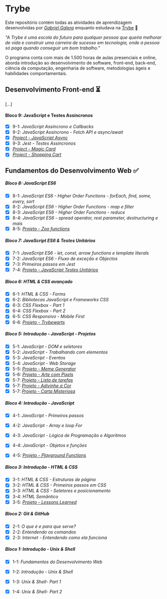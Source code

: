 # Trybe

Este repositório contém todas as atividades de aprendizagem desenvolvidas por _[Gabriel Galera](https://www.linkedin.com/in/gabriel-galera-a34b201b1/)_ enquanto estudava na [Trybe](https://www.betrybe.com/) :rocket:

_"A Trybe é uma escola do futuro para qualquer pessoa que queira melhorar de vida e construir uma carreira de sucesso em tecnologia, onde a pessoa só paga quando conseguir um bom trabalho."_

O programa conta com mais de 1.500 horas de aulas presenciais e online, aborda introdução ao desenvolvimento de software, front-end, back-end, ciência da computação, engenharia de software, metodologias ágeis e habilidades comportamentais.

## Desenvolvimento Front-end :hourglass_flowing_sand:

[...]

#### Bloco 9: JavaScript e Testes Assíncronos

- [x] 9-1: _JavaScript Assíncrono e Callbacks_
- [x] 9-2: _JavaScript Assíncrono - Fetch API e async/await_
- [x] _[Project - JavaScript Async](https://github.com/gabGalera/Trybe-exercicios/tree/main/Front-end/Bloco_09_JavaScript_e_Testes_Ass%C3%ADncronos/Dia_02)_
- [x] 9-3: _Jest - Testes Assíncronos_
- [x] _[Project - Magic Card](https://github.com/gabGalera/Trybe-exercicios/tree/main/Front-end/Bloco_09_JavaScript_e_Testes_Ass%C3%ADncronos/Dia_03/sd-t25-b-exercise-magic-card)_
- [x] _[Project - Shopping Cart](https://github.com/gabGalera/Trybe-exercicios/tree/main/Front-end/Bloco_09_JavaScript_e_Testes_Ass%C3%ADncronos/sd-025-b-project-shopping-cart)_

## Fundamentos do Desenvolvimento Web :white_check_mark:

##### Bloco 8: JavaScript ES6

- [x] 8-1: _JavaScript ES6 - Higher Order Functions - forEach, find, some, every, sort_
- [x] 8-2: _JavaScript ES6 - Higher Order Functions - map e filter_
- [x] 8-3: _JavaScript ES6 - Higher Order Functions - reduce_
- [x] 8-4: _JavaScript ES6 - spread operator, rest parameter, destructuring e mais_
- [x] 8-5: _[Projeto - Zoo functions](https://github.com/gabGalera/Trybe-exercicios/tree/main/Fundamentos/Projects/sd-025-b-project-zoo-functions)_

##### Bloco 7: JavaScript ES6 & Testes Unitários

- [x] 7-1: _JavaScript ES6 - let, const, arrow functions e template literals_
- [x] 7-2: _JavaScript ES6 - Fluxo de exceção e Objectos_
- [x] 7-3: _Primeiros passos em Jest_
- [x] 7-4: _[Projeto - JavaScript Testes Unitários](https://github.com/gabGalera/Trybe-exercicios/tree/main/Fundamentos/Projects/sd-025-b-project-js-unit-tests)_

##### Bloco 6: HTML & CSS avançado

- [x] 6-1: _HTML & CSS - Forms_
- [x] 6-2: _Bibliotecas JavaScript e Frameworks CSS_
- [x] 6-3: _CSS Flexbox - Part 1_
- [x] 6-4: _CSS Flexbox - Part 2_
- [x] 6-5: _CSS Responsivo - Mobile First_
- [x] 6-6: _[Projeto - Trybewarts](https://github.com/gabGalera/Trybe-exercicios/tree/main/Fundamentos/Projects/sd-025-b-project-trybewarts)_

##### Bloco 5: Introdução - JavaScript - Projetos

- [x] 5-1: _JavaScript - DOM e seletores_
- [x] 5-2: _JavaScript - Trabalhando com elementos_
- [x] 5-3: _JavaScript - Eventos_
- [x] 5-4: _JavaScript - Web Storage_
- [x] 5-5: _[Projeto - Meme Generator](https://github.com/gabGalera/Trybe-exercicios/tree/main/Fundamentos/Projects/sd-025-b-project-meme-generator)_
- [x] 5-6: _[Projeto - Arte com Pixels](https://github.com/gabGalera/Trybe-exercicios/tree/main/Fundamentos/Projects/sd-025-b-project-pixels-art)_
- [x] 5-7: _[Projeto - Lista de tarefas](https://github.com/gabGalera/Trybe-exercicios/tree/main/Fundamentos/Projects/sd-025-b-project-todo-list)_
- [x] 5-7: _[Projeto - Adivinhe a Cor](https://github.com/gabGalera/Trybe-exercicios/tree/main/Fundamentos/Projects/sd-025-b-project-color-guess)_
- [x] 5-7: _[Projeto - Carta Misteriosa](https://github.com/gabGalera/Trybe-exercicios/tree/main/Fundamentos/Projects/sd-025-b-project-carta-misteriosa)_

##### Bloco 4: Introdução - JavaScript

- [x] 4-1: _JavaScript - Primeiros passos_
- [x] 4-2: _JavaScript - Array e loop For_
- [x] 4-3: _JavaScript - Lógica de Programação e Algoritmos_
- [x] 4-4: _JavaScript - Objetos e funções_
- [x] 4-5: _[Projeto - Playground Functions](https://github.com/gabGalera/Trybe-exercicios/tree/main/Fundamentos/Projects/sd-025-b-project-playground-functions)_


##### Bloco 3: Introdução - HTML & CSS

- [X] 3-1: _HTML & CSS - Estruturas de página_
- [x] 3-2: _HTML & CSS - Primeiros passos em CSS_
- [x] 3-3: _HTML & CSS - Seletores e posicionamento_
- [x] 3-4: _HTML Semântico_
- [x] 3-5: _[Projeto - Lessons Learned](https://github.com/gabGalera/Trybe-exercicios/tree/main/Fundamentos/Projects/sd-025-b-project-lessons-learned)_

##### Bloco 2: Git & GitHub

- [x] 2-1: _O que é e para que serve?_
- [x] 2-2: _Entendendo os comandos_
- [x] 2-3: _Internet - Entendendo como ela funciona_

##### Bloco 1: Introdução - Unix & Shell

- [x] 1-1: _Fundamentos do Desenvolvimento Web_
- [x] 1-2: _Introdução - Unix & Shell_
- [x] 1-3: _Unix & Shell- Part 1_
- [x] 1-4: _Unix & Shell- Part 2_

